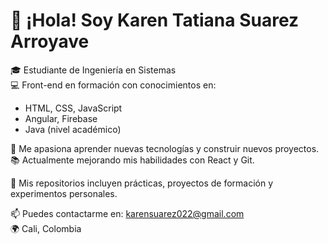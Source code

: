 # 👋 ¡Hola! Soy Karen Tatiana Suarez Arroyave

🎓 Estudiante de Ingeniería en Sistemas  
💻 Front-end en formación con conocimientos en:
- HTML, CSS, JavaScript
- Angular, Firebase
- Java (nivel académico)

🚀 Me apasiona aprender nuevas tecnologías y construir nuevos proyectos.  
📚 Actualmente mejorando mis habilidades con React y Git.

📌 Mis repositorios incluyen prácticas, proyectos de formación y experimentos personales.

📫 Puedes contactarme en: karensuarez022@gmail.com  
🌍 Cali, Colombia
